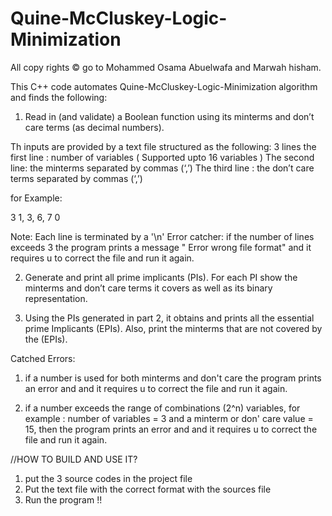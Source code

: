 # Quine-McCluskey-Logic-Minimization

 All copy rights © go to Mohammed Osama Abuelwafa and Marwah hisham.
 
 This C++ code automates Quine-McCluskey-Logic-Minimization algorithm and finds the following:
 1) Read in (and validate) a Boolean function using its minterms and don’t care terms (as
decimal numbers).


Th inputs are provided by a text file structured as the following:
3 lines
the first line : number of variables ( Supported upto 16 variables ) 
The second line: the minterms separated by commas (‘,’)
The third line : the don’t care terms separated by commas (‘,’)

for Example: 


3
1, 3, 6, 7
0


Note: Each line is terminated by a '\n'
Error catcher: if the number of lines exceeds 3 the program prints a message " Error wrong file format" and it requires u to correct the file and run it again.

2) Generate and print all prime implicants (PIs). For each PI show the minterms and don’t care
terms it covers as well as its binary representation.

3) Using the PIs generated in part 2, it obtains and prints all the essential prime Implicants (EPIs). Also, print the
minterms that are not covered by the (EPIs).

Catched Errors:
1) if a number is used for both minterms and don't care the program prints an error and and it requires u to correct the file and run it again.

2) if a number exceeds the range of combinations (2^n) variables, for example : number of variables = 3 and a minterm or don' care value = 15, then the program prints an error and and it requires u to correct the file and run it again.

 //HOW TO BUILD AND USE IT?
 
 1) put the 3 source codes in the project file 
 2) Put the text file with the correct format with the sources file
 3) Run the program !! 
